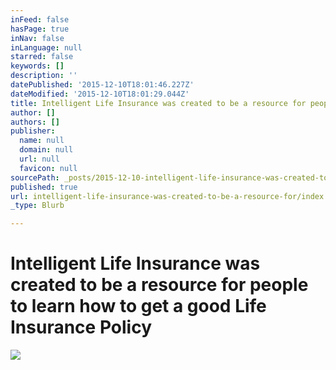 ```yaml
---
inFeed: false
hasPage: true
inNav: false
inLanguage: null
starred: false
keywords: []
description: ''
datePublished: '2015-12-10T18:01:46.227Z'
dateModified: '2015-12-10T18:01:29.044Z'
title: Intelligent Life Insurance was created to be a resource for people to learn how to get a good Life Insurance Policy
author: []
authors: []
publisher:
  name: null
  domain: null
  url: null
  favicon: null
sourcePath: _posts/2015-12-10-intelligent-life-insurance-was-created-to-be-a-resource-for.md
published: true
url: intelligent-life-insurance-was-created-to-be-a-resource-for/index.html
_type: Blurb

---
```

# Intelligent Life Insurance was created to be a resource for people to learn how to get a good Life Insurance Policy
![](https://the-grid-user-content.s3-us-west-2.amazonaws.com/48dca3c2-3e19-41fa-8794-efe2d87bbb2b.jpg)